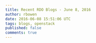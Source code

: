 ```yaml
---
title: Recent RDO Blogs - June 8, 2016
author: rbowen
date: 2016-06-08 15:51:06 UTC
tags: blogs, openstack
published: false
comments: true
---
```


